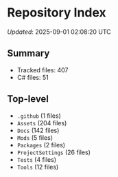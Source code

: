 # Repository Index

_Updated_: 2025-09-01 02:08:20 UTC

## Summary
- Tracked files: 407
- C# files: 51

## Top-level
- `.github` (1 files)
- `Assets` (204 files)
- `Docs` (142 files)
- `Mods` (5 files)
- `Packages` (2 files)
- `ProjectSettings` (26 files)
- `Tests` (4 files)
- `Tools` (12 files)
